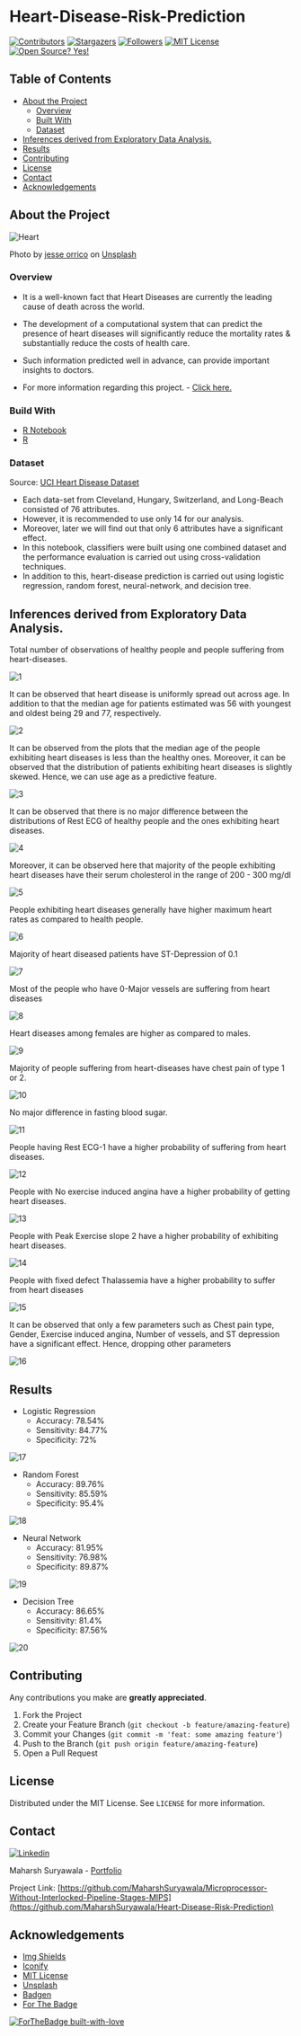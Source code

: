 # Heart-Disease-Risk-Prediction

<!-- PROJECT SHIELDS -->
[![Contributors][contributors-shield]][contributors-url]
[![Stargazers](https://img.shields.io/github/stars/MaharshSuryawala/Heart-Disease-Risk-Prediction?style=flat-square)]()
[![Followers](https://img.shields.io/github/followers/MaharshSuryawala?style=flat-square)](https://github.com/MaharshSuryawala)
[![MIT License][license-shield]][license-url]
[![Open Source? Yes!](https://badgen.net/badge/Open%20Source%20%3F/Yes%21/blue?icon=github)](https://github.com/MaharshSuryawala/Microprocessor-Without-Interlocked-Pipeline-Stages-MIPS)

<!-- TABLE OF CONTENTS -->
## Table of Contents

* [About the Project](#about-the-project)
  * [Overview](#overview)
  * [Built With](#built-with)
  * [Dataset](#dataset)
* [Inferences derived from Exploratory Data Analysis.](#inferences-derived-from-exploratory-data-analysis)
* [Results](#results)
* [Contributing](#contributing)
* [License](#license)
* [Contact](#contact)
* [Acknowledgements](#acknowledgements)

## About the Project

![Heart](.images/heart.jpg)

<span>Photo by <a href="https://unsplash.com/@jessedo81?utm_source=unsplash&amp;utm_medium=referral&amp;utm_content=creditCopyText">jesse orrico</a> on <a href="https://unsplash.com/s/photos/heart?utm_source=unsplash&amp;utm_medium=referral&amp;utm_content=creditCopyText">Unsplash</a></span>

### Overview

* It is a well-known fact that Heart Diseases are currently the leading cause of death across the world. 

* The development of a computational system that can predict the presence of heart diseases will significantly reduce the mortality rates & substantially reduce the costs of health care.

* Such information predicted well in advance, can provide important insights to doctors.

* For more information regarding this project. - [Click here.](https://maharshsuryawala.github.io/Heart-Disease-Risk-Prediction/)

### Build With

* [R Notebook](https://bookdown.org/yihui/rmarkdown/notebook.html)
* [R](https://www.r-project.org/)

### Dataset

Source: [UCI Heart Disease Dataset](https://archive.ics.uci.edu/ml/datasets/Heart+Disease)
  
  * Each data-set from Cleveland, Hungary, Switzerland, and Long-Beach consisted of 76 attributes.
  * However, it is recommended to use only 14 for our analysis.
  * Moreover, later we will find out that only 6 attributes have a  significant effect. 
  * In this notebook, classifiers were built using one combined dataset and the performance evaluation is carried out using cross-validation techniques. 
  * In addition to this, heart-disease prediction is carried out using logistic regression, random forest, neural-network, and decision tree. 

## Inferences derived from Exploratory Data Analysis. 

Total number of observations of healthy people and people suffering from heart-diseases.

![1](.images/1.png)

It can be observed that heart disease is uniformly spread out across age. In addition to that the median age for patients estimated was 56 with youngest and oldest being 29 and 77, respectively. 

![2](.images/2.png)

It can be observed from the plots that the median age of the people exhibiting heart diseases is less than the healthy ones. Moreover, it can be observed that the distribution of patients exhibiting heart diseases is slightly skewed. Hence, we can use age as a predictive feature.

![3](.images/3.png)

It can be observed that there is no major difference between the distributions of Rest ECG of healthy people and the ones exhibiting heart diseases.

![4](.images/4.png)

Moreover, it can be observed here that majority of the people exhibiting heart diseases have their serum cholesterol in the range of 200 - 300 mg/dl

![5](.images/5.png)

People exhibiting heart diseases generally have higher maximum heart rates as compared to health people.  

![6](.images/6.png)

Majority of heart diseased patients have ST-Depression of 0.1

![7](.images/7.png)

Most of the people who have 0-Major vessels are suffering from heart diseases

![8](.images/8.png)

Heart diseases among females are higher as compared to males. 

![9](.images/9.png)

Majority of people suffering from heart-diseases have chest pain of type 1 or 2. 

![10](.images/10.png)

No major difference in fasting blood sugar. 

![11](.images/11.png)

People having Rest ECG-1 have a higher probability of suffering from heart diseases.

![12](.images/12.png)

People with No exercise induced angina have a higher probability of getting heart diseases.

![13](.images/13.png)

People with Peak Exercise slope 2 have a higher probability of exhibiting heart diseases.

![14](.images/14.png)

People with 
fixed defect Thalassemia have a higher probability to suffer from heart diseases

![15](.images/15.png)

It can be observed that only a few parameters such as Chest pain type, Gender, Exercise induced angina, Number of vessels, and ST depression have a significant effect. Hence, dropping other parameters

![16](.images/16.png)

## Results

* Logistic Regression 
  * Accuracy: 78.54%
  * Sensitivity: 84.77%
  * Specificity: 72%

![17](.images/17.png)

* Random Forest 
  * Accuracy: 89.76%
  * Sensitivity: 85.59%
  * Specificity: 95.4%

![18](.images/18.png)

* Neural Network 
  * Accuracy: 81.95%
  * Sensitivity: 76.98%
  * Specificity: 89.87%

![19](.images/19.png)

* Decision Tree 
  * Accuracy: 86.65%
  * Sensitivity: 81.4%
  * Specificity: 87.56%

![20](.images/20.png)


<!-- CONTRIBUTING -->
## Contributing  

Any contributions you make are **greatly appreciated**.

1. Fork the Project
2. Create your Feature Branch (`git checkout -b feature/amazing-feature`)
3. Commit your Changes (`git commit -m 'feat: some amazing feature'`)
4. Push to the Branch (`git push origin feature/amazing-feature`)
5. Open a Pull Request

<!-- LICENSE -->
## License

Distributed under the MIT License. See `LICENSE` for more information.

<!-- CONTACT -->
## Contact
[![Linkedin](https://api.iconify.design/openmoji:linkedin.svg?width=40&height=40)](https://www.linkedin.com/in/maharsh-suryawala-05410312b/) 

Maharsh Suryawala - [Portfolio](https://maharshsuryawala.github.io/maharshsuryawala/)

Project Link: [https://github.com/MaharshSuryawala/Microprocessor-Without-Interlocked-Pipeline-Stages-MIPS](https://github.com/MaharshSuryawala/Heart-Disease-Risk-Prediction)



<!-- ACKNOWLEDGEMENTS -->
## Acknowledgements
* [Img Shields](https://shields.io)
* [Iconify](https://iconify.design/)
* [MIT License](https://opensource.org/licenses/MIT)
* [Unsplash](https://unsplash.com/)
* [Badgen](https://badgen.net/)
* [For The Badge](https://forthebadge.com/)



[![ForTheBadge built-with-love](http://ForTheBadge.com/images/badges/built-with-love.svg)](https://github.com/MaharshSuryawala)


<!-- MARKDOWN LINKS -->
<!-- https://www.markdownguide.org/basic-syntax/#reference-style-links -->
[contributors-shield]: https://img.shields.io/github/contributors/MaharshSuryawala/Microprocessor-Without-Interlocked-Pipeline-Stages-MIPS?style=flat-square 
[contributors-url]: https://github.com/MaharshSuryawala/Heart-Disease-Risk-Prediction/graphs/contributors
[license-shield]: https://img.shields.io/github/license/MaharshSuryawala/Heart-Disease-Risk-Prediction?style=flat-square?style=flat-square
[license-url]: https://github.com/MaharshSuryawala/Heart-Disease-Risk-Prediction?style=flat-square/blob/master/LICENSE.txt
